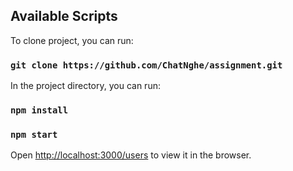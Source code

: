 

## Available Scripts

To clone project, you can run:
### `git clone https://github.com/ChatNghe/assignment.git`

In the project directory, you can run:
### `npm install`
### `npm start`

Open [http://localhost:3000/users](http://localhost:3000/users) to view it in the browser.



